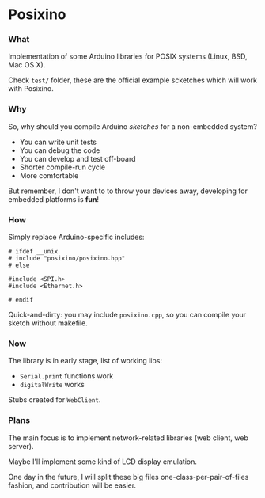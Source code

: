 Posixino
========

### What ###

Implementation of some Arduino libraries 
for POSIX systems (Linux, BSD, Mac OS X).

Check `test/` folder, these are the official example scketches
which will work with Posixino.

### Why ###

So, why should you compile Arduino
*sketches* for a non-embedded system?

- You can write unit tests
- You can debug the code
- You can develop and test off-board
- Shorter compile-run cycle
- More comfortable

But remember, I don't want to to throw your devices away,
developing for embedded platforms is **fun**!

### How ###

Simply replace Arduino-specific includes:

```
# ifdef __unix
# include "posixino/posixino.hpp"
# else

#include <SPI.h>
#include <Ethernet.h>

# endif
```

Quick-and-dirty: you may include `posixino.cpp`, 
so you can compile your sketch without makefile.

### Now ###

The library is in early stage, list of working libs:

- `Serial.print` functions work
- `digitalWrite` works

Stubs created for `WebClient`.

### Plans ###

The main focus is to implement network-related
libraries (web client, web server).

Maybe I'll implement some kind of LCD display emulation.

One day in the future, 
I will split these big files one-class-per-pair-of-files fashion,
and contribution will be easier.
